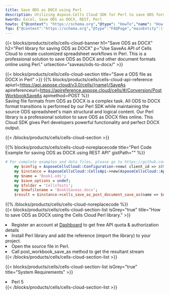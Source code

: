 ```yaml
---
title: Save ODS as DOCX using Perl 
description: Utilizing Aspose.Cells Cloud SDK for Perl to save ODS format file as DOCX format file. 
kwords: Excel, Save ODS as DOCX, REST, Perl
howto: {"@context": "https://schema.org","@type": "HowTo","name": "How to save ODS as DOCX using the Cells Cloud Perl library.","description": "How to save ODS as DOCX using the Cells Cloud Perl library.","image": {"@type": "ImageObject"},"url": "/perl/saveas/ods-to-docx/","step": [{ "@type": "HowToStep","name": "How to save ODS as DOCX using the Cells Cloud Perl library. step 1", "image": {"@type": "ImageObject",},"url": "/perl/saveas/ods-to-docx/","text": "Register an account at <a href='https://dashboard.aspose.cloud/'>Dashboard</a> to get free API quota & authorization details",},{ "@type": "HowToStep","name": "How to save ODS as DOCX using the Cells Cloud Perl library. step 1", "image": {"@type": "ImageObject",},"url": "/perl/saveas/ods-to-docx/","text": "Install Perl library and add the reference (import the library) to your project.",},{ "@type": "HowToStep","name": "How to save ODS as DOCX using the Cells Cloud Perl library. step 1", "image": {"@type": "ImageObject",},"url": "/perl/saveas/ods-to-docx/","text": "Open the source file in Perl.",},{ "@type": "HowToStep","name": "How to save ODS as DOCX using the Cells Cloud Perl library. step 1", "image": {"@type": "ImageObject",},"url": "/perl/saveas/ods-to-docx/","text": "Call post_workbook_save_as method to get the resultant stream",}, ],"supply": {"@type": "HowToSupply","name": "document"},"tool": [{"@type": "HowToTool","name": "VIM, Visual Studio Code, Eclipse"},{"@type": "HowToTool","name": "Aspose Cells"}],"totalTime": "PT6M"}
fqa: {"@context":"https://schema.org","@type":"FAQPage","mainEntity":[{"@type":"Question","name":"Why save file as other formats file in C# using REST API?","acceptedAnswer":{"@type":"Answer","text":"Documents are encoded in many ways, and some files may be incompatible with the software you use. To open and read such files, just save them as appropriate file formats.<br/><ol><li>Install .NET SDK and add the reference (import the library) to your project.</li><li>Open the source file in C# using REST API.</li><li>Call the PostWorkbookSaveAsRequest() method, passing an output filename with required extension.</li><li>Get the result of save as a separate file.</li></ol>"}},{"@type":"Question","name":"What file formats can I save as with your C# library?","acceptedAnswer":{"@type":"Answer","text":"We support a variety of file formats for conversion using .NET library, including XLSX, Excel, xls , PDF, CSV, HTML, Markdown, XML, PNG, JPG, TIFF, Json, TXT and many more."}},{"@type":"Question","name":"What is the maximum allowed file size for conversion using this .NET library?","acceptedAnswer":{"@type":"Answer","text":"There are no file size limits for format conversions using .NET library."}}]}
---
```



{{< blocks/products/cells/cells-cloud-banner h1="Save ODS as DOCX" h2="Perl library for saving ODS as DOCX" p="Use SaveAs API of Cells Cloud to create customized spreadsheet workflows in Perl. This is a professional solution to save ODS as DOCX and other document formats online using Perl." urlsection="saveas/ods-to-docx/" >}}

{{< blocks/products/cells/cells-cloud-section  title="Save a ODS file as DOCX in Perl" >}}
{{% blocks/products/cells/cells-cloud-api-reference  apiurl=https://api.aspose.cloud/v3.0/cells/{name}/SaveAs  apireferenceurl=https://apireference.aspose.cloud/cells/#/Conversion/PostWorkbookSaveAs  apimethod=POST %}}
<br/>
Saving file formats from ODS as DOCX is a complex task. All ODS to DOCX format transitions is performed by our Perl SDK while maintaining the source ODS spreadsheet's main structural and logical content. Our Perl library is a professional solution to save ODS as DOCX files online. This Cloud SDK gives Perl developers powerful functionality and perfect DOCX output.

{{< /blocks/products/cells/cells-cloud-section >}}

{{% blocks/products/cells/cells-cloud-noreplacecode title="Perl Code Example for saving ODS as DOCX using REST API" gistPath="" %}}
  
```perl
# For complete examples and data files, please go to https://github.com/aspose-cells-cloud/aspose-cells-cloud-perl/
    my $config = AsposeCellsCloud::Configuration->new( client_id => $ENV{'ProductClientId'}, client_secret => $ENV{'ProductClientSecret'});
    my $instance = AsposeCellsCloud::CellsApi->new(AsposeCellsCloud::ApiClient->new( $config));
    my $name = 'Book1.ods';
    my $save_options = undef;
    my $folder = 'CellsTests';
    my $newfilename = 'Book1Saveas.docx';
    $result = $instance->cells_save_as_post_document_save_as(name => $name,save_options => $save_options, newfilename => $newfilename, folder => $folder);
```
  
{{% /blocks/products/cells/cells-cloud-noreplacecode  %}}
<br/>
{{< blocks/products/cells/cells-cloud-section-list isGrey="true"  title="How to save ODS as DOCX using the Cells Cloud Perl library." >}}
<li>Register an account at <a href="https://dashboard.aspose.cloud/">Dashboard</a> to get free API quota & authorization details</li>
<li>Install Perl library and add the reference (import the library) to your project.</li>
<li>Open the source file in Perl.</li>
<li>Call post_workbook_save_as method to get the resultant stream</li>
{{< /blocks/products/cells/cells-cloud-section-list >}}

{{< blocks/products/cells/cells-cloud-section-list isGrey="true"  title="System Requirements" >}}
<li>Perl 5</li>
{{< /blocks/products/cells/cells-cloud-section-list >}}

